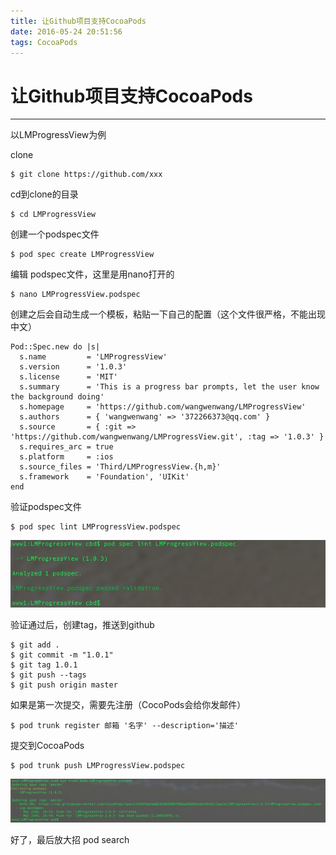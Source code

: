```yaml
---
title: 让Github项目支持CocoaPods
date: 2016-05-24 20:51:56
tags: CocoaPods
---
```


# 让Github项目支持CocoaPods

---

以LMProgressView为例

clone

```
$ git clone https://github.com/xxx

```
cd到clone的目录

```
$ cd LMProgressView

```


创建一个podspec文件

```
$ pod spec create LMProgressView

```

编辑 podspec文件，这里是用nano打开的

```
$ nano LMProgressView.podspec

```

创建之后会自动生成一个模板，粘贴一下自己的配置（这个文件很严格，不能出现中文）

```
Pod::Spec.new do |s|
  s.name         = 'LMProgressView'
  s.version      = '1.0.3'
  s.license      = 'MIT'
  s.summary      = 'This is a progress bar prompts, let the user know the background doing'
  s.homepage     = 'https://github.com/wangwenwang/LMProgressView'
  s.authors      = { 'wangwenwang' => '372266373@qq.com' }
  s.source       = { :git => 'https://github.com/wangwenwang/LMProgressView.git', :tag => '1.0.3' }
  s.requires_arc = true
  s.platform     = :ios
  s.source_files = 'Third/LMProgressView.{h,m}'
  s.framework    = 'Foundation', 'UIKit'
end

```

验证podspec文件

```
$ pod spec lint LMProgressView.podspec

```

![LM](/images/B54CF307-8C7A-45AA-B67D-12715FF8A1B1.png)

验证通过后，创建tag，推送到github

```
$ git add .
$ git commit -m "1.0.1"
$ git tag 1.0.1
$ git push --tags
$ git push origin master

```

如果是第一次提交，需要先注册（CocoPods会给你发邮件）

```
$ pod trunk register 邮箱 '名字' --description='描述'

```

提交到CocoaPods

```
$ pod trunk push LMProgressView.podspec

```

![LM](/images/77BF3F65-EE0A-4E4F-9C73-8F5C6CA6B4AB.png)

好了，最后放大招 pod search


